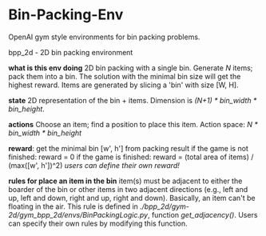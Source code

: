 # Bin-Packing-Env

OpenAI gym style environments for bin packing problems. 


bpp_2d - 2D bin packing environment

**what is this env doing**
    2D bin packing with a single bin.
    Generate *N* items; pack them into a bin.
    The solution with the minimal bin size will get the highest reward.
    Items are generated by slicing a 'bin' with size [W, H].
    
**state**
    2D representation of the bin + items.
    Dimension is *(N+1) * bin_width * bin_height*.
    
**actions**
    Choose an item; find a position to place this item.
    Action space: *N * bin_width * bin_height*

**reward**:
    get the minimal bin [w', h'] from packing result
    if the game is not finished: reward = 0
    if the game is finished: reward = (total area of items) / (max([w', h'])^2)
    *users can define their own reward!*
    
**rules for place an item in the bin**
    item(s) must be adjacent to either the boarder of the bin or other items in two adjacent directions (e.g., left and up, left and down, right and up, right and down). Basically, an item can't be floating in the air.
    This rule is defined in *./bpp_2d/gym-2d/gym_bpp_2d/envs/BinPackingLogic.py*, function *get_adjacency()*. Users can specify their own rules by modifying this function.